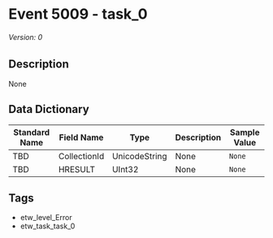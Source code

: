# Event 5009 - task_0
###### Version: 0

## Description
None

## Data Dictionary
|Standard Name|Field Name|Type|Description|Sample Value|
|---|---|---|---|---|
|TBD|CollectionId|UnicodeString|None|`None`|
|TBD|HRESULT|UInt32|None|`None`|

## Tags
* etw_level_Error
* etw_task_task_0